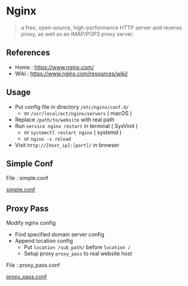 # Nginx

> a free, open-source, high-performance HTTP server and reverse proxy, as well as an IMAP/POP3 proxy server.

## References

- Home : https://www.nginx.com/
- Wiki : https://www.nginx.com/resources/wiki/

## Usage

- Put config file in directory `/etc/nginx/conf.d/`
    - or `/usr/local/ect/nginx/servers` ( macOS )
- Replace `/path/to/website` with real path
- Run `service nginx restart` in terminal ( SysVinit )
    - or `systemctl restart nginx` ( systemd )
    - or `nginx -s reload`
- Visit `http://[host_ip]:[port]/` in browser

## Simple Conf

File : simple.conf

[simple.conf](./simple.conf ':include :type=code nginx')

## Proxy Pass

Modify nginx config

- Find specified domain server config
- Append location config
    - Put `location /sub_path/` before `location /`
    - Setup proxy `proxy_pass` to real website host

File : proxy_pass.conf

[proxy_pass.conf](./proxy_pass.conf ':include :type=code nginx')
